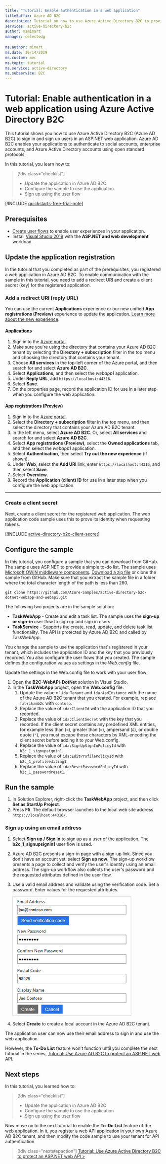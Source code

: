 ```yaml
---
title: "Tutorial: Enable authentication in a web application"
titleSuffix: Azure AD B2C
description: Tutorial on how to use Azure Active Directory B2C to provide user login for an ASP.NET web application.
services: active-directory-b2c
author: msmimart
manager: celestedg

ms.author: mimart
ms.date: 10/14/2019
ms.custom: mvc
ms.topic: tutorial
ms.service: active-directory
ms.subservice: B2C
---
```


# Tutorial: Enable authentication in a web application using Azure Active Directory B2C

This tutorial shows you how to use Azure Active Directory B2C (Azure AD B2C) to sign in and sign up users in an ASP.NET web application. Azure AD B2C enables your applications to authenticate to social accounts, enterprise accounts, and Azure Active Directory accounts using open standard protocols.

In this tutorial, you learn how to:

> [!div class="checklist"]
> * Update the application in Azure AD B2C
> * Configure the sample to use the application
> * Sign up using the user flow

[!INCLUDE [quickstarts-free-trial-note](../../includes/quickstarts-free-trial-note.md)]

## Prerequisites

* [Create user flows](tutorial-create-user-flows.md) to enable user experiences in your application.
* Install [Visual Studio 2019](https://www.visualstudio.com/downloads/) with the **ASP.NET and web development** workload.

## Update the application registration

In the tutorial that you completed as part of the prerequisites, you registered a web application in Azure AD B2C. To enable communication with the sample in this tutorial, you need to add a redirect URI and create a client secret (key) for the registered application.

### Add a redirect URI (reply URL)

You can use the current **Applications** experience or our new unified **App registrations (Preview)** experience to update the application. [Learn more about the new experience](https://aka.ms/b2cappregintro).

#### [Applications](#tab/applications/)

1. Sign in to the [Azure portal](https://portal.azure.com).
1. Make sure you're using the directory that contains your Azure AD B2C tenant by selecting the **Directory + subscription** filter in the top menu and choosing the directory that contains your tenant.
1. Choose **All services** in the top-left corner of the Azure portal, and then search for and select **Azure AD B2C**.
1. Select **Applications**, and then select the *webapp1* application.
1. Under **Reply URL**, add `https://localhost:44316`.
1. Select **Save**.
1. On the properties page, record the application ID for use in a later step when you configure the web application.

#### [App registrations (Preview)](#tab/app-reg-preview/)

1. Sign in to the [Azure portal](https://portal.azure.com).
1. Select the **Directory + subscription** filter in the top menu, and then select the directory that contains your Azure AD B2C tenant.
1. In the left menu, select **Azure AD B2C**. Or, select **All services** and search for and select **Azure AD B2C**.
1. Select **App registrations (Preview)**, select the **Owned applications** tab, and then select the *webapp1* application.
1. Select **Authentication**, then select **Try out the new experience** (if shown).
1. Under **Web**, select the **Add URI** link, enter `https://localhost:44316`, and then select **Save**.
1. Select **Overview**.
1. Record the **Application (client) ID** for use in a later step when you configure the web application.

* * *

### Create a client secret

Next, create a client secret for the registered web application. The web application code sample uses this to prove its identity when requesting tokens.

[!INCLUDE [active-directory-b2c-client-secret](../../includes/active-directory-b2c-client-secret.md)]

## Configure the sample

In this tutorial, you configure a sample that you can download from GitHub. The sample uses ASP.NET to provide a simple to-do list. The sample uses [Microsoft OWIN middleware components](https://docs.microsoft.com/aspnet/aspnet/overview/owin-and-katana/). [Download a zip file](https://github.com/Azure-Samples/active-directory-b2c-dotnet-webapp-and-webapi/archive/master.zip) or clone the sample from GitHub. Make sure that you extract the sample file in a folder where the total character length of the path is less than 260.

```
git clone https://github.com/Azure-Samples/active-directory-b2c-dotnet-webapp-and-webapi.git
```

The following two projects are in the sample solution:

* **TaskWebApp** - Create and edit a task list. The sample uses the **sign-up or sign-in** user flow to sign up and sign in users.
* **TaskService** - Supports the create, read, update, and delete task list functionality. The API is protected by Azure AD B2C and called by TaskWebApp.

You change the sample to use the application that's registered in your tenant, which includes the application ID and the key that you previously recorded. You also configure the user flows that you created. The sample defines the configuration values as settings in the *Web.config* file.

Update the settings in the Web.config file to work with your user flow:

1. Open the **B2C-WebAPI-DotNet** solution in Visual Studio.
1. In the **TaskWebApp** project, open the **Web.config** file.
    1. Update the value of `ida:Tenant` and `ida:AadInstance` with the name of the Azure AD B2C tenant that you created. For example, replace `fabrikamb2c` with `contoso`.
    1. Replace the value of `ida:ClientId` with the application ID that you recorded.
    1. Replace the value of `ida:ClientSecret` with the key that you recorded. If the client secret contains any predefined XML entities, for example less than (`<`), greater than (`>`), ampersand (`&`), or double quote (`"`), you must escape those characters by XML-encoding the client secret before adding it to your Web.config.
    1. Replace the value of `ida:SignUpSignInPolicyId` with `b2c_1_signupsignin1`.
    1. Replace the value of `ida:EditProfilePolicyId` with `b2c_1_profileediting1`.
    1. Replace the value of `ida:ResetPasswordPolicyId` with `b2c_1_passwordreset1`.

## Run the sample

1. In Solution Explorer, right-click the **TaskWebApp** project, and then click **Set as StartUp Project**.
1. Press **F5**. The default browser launches to the local web site address `https://localhost:44316/`.

### Sign up using an email address

1. Select **Sign up / Sign in** to sign up as a user of the application. The **b2c_1_signupsignin1** user flow is used.
1. Azure AD B2C presents a sign-in page with a sign-up link. Since you don't have an account yet, select **Sign up now**. The sign-up workflow presents a page to collect and verify the user's identity using an email address. The sign-up workflow also collects the user's password and the requested attributes defined in the user flow.
1. Use a valid email address and validate using the verification code. Set a password. Enter values for the requested attributes.

    ![Sign-up page shown as part of sign-in/sign-up workflow](./media/tutorial-web-app-dotnet/sign-up-workflow.PNG)

1. Select **Create** to create a local account in the Azure AD B2C tenant.

The application user can now use their email address to sign in and use the web application.

However, the **To-Do List** feature won't function until you complete the next tutorial in the series, [Tutorial: Use Azure AD B2C to protect an ASP.NET web API](tutorial-web-api-dotnet.md).

## Next steps

In this tutorial, you learned how to:

> [!div class="checklist"]
> * Update the application in Azure AD B2C
> * Configure the sample to use the application
> * Sign up using the user flow

Now move on to the next tutorial to enable the **To-Do List** feature of the web application. In it, you register a web API application in your own Azure AD B2C tenant, and then modify the code sample to use your tenant for API authentication.

> [!div class="nextstepaction"]
> [Tutorial: Use Azure Active Directory B2C to protect an ASP.NET web API >](tutorial-web-api-dotnet.md)
